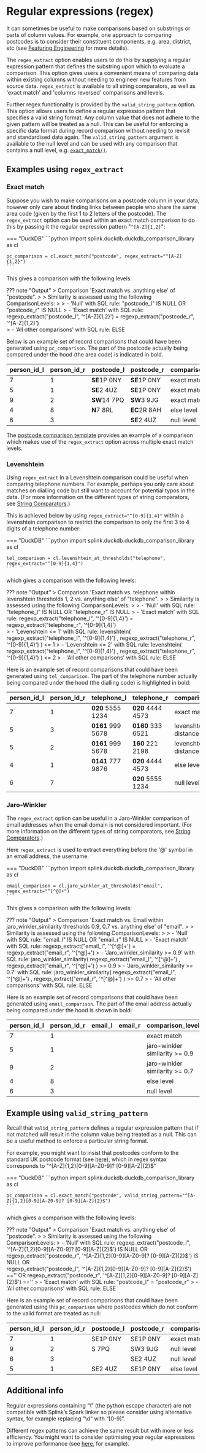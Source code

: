 
# Regular expressions (regex)

It can sometimes be useful to make comparisons based on substrings or parts of column values. For example, one approach to comparing postcodes is to consider their constituent components, e.g. area, district, etc (see [Featuring Engineering](../data_preparation/feature_engineering.md) for more details).

The `regex_extract` option enables users to do this by supplying a regular expression pattern that defines the substring upon which to evaluate a comparison. This option gives users a convenient means of comparing data within existing columns without needing to engineer new features from source data. `regex_extract` is available to all string comparators, as well as 'exact match' and 'columns reversed' comparisons and levels. 

Further regex functionality is provided by the `valid_string_pattern` option. This option allows users to define a regular expression pattern that specifies a valid string format. Any column value that does not adhere to the given pattern will be treated as a null. This can be useful for enforcing a specific data format during record comparison without needing to revisit and standardised data again. The `valid_string_pattern` argument is available to the null level and can be used with any comparison that contains a null level, e.g. [`exact_match()`](../../comparison_library.md).

## Examples using `regex_extract`

### Exact match

Suppose you wish to make comparisons on a postcode column in your data, however only care about finding links between people who share the same area code (given by the first 1 to 2 letters of the postcode). The `regex_extract` option can be used within an exact match comparison to do this by passing it the regular expression pattern "`^[A-Z]{1,2}`":

=== "DuckDB"
    ```python
    import splink.duckdb.duckdb_comparison_library as cl

    pc_comparison = cl.exact_match("postcode", regex_extract="^[A-Z]{1,2}")
    ```

This gives a comparison with the following levels:

??? note "Output"
    > Comparison 'Exact match vs. anything else' of "postcode".
    >
    > Similarity is assessed using the following ComparisonLevels:
    >
    >    - 'Null' with SQL rule: "postcode_l" IS NULL OR "postcode_r" IS NULL
    >    - 'Exact match' with SQL rule: 
        regexp_extract("postcode_l", '^[A-Z]{1,2}')
     = 
        regexp_extract("postcode_r", '^[A-Z]{1,2}')      
    >    - 'All other comparisons' with SQL rule: ELSE 

Below is an example set of record comparisons that could have been generated using `pc_comparison`. The part of the postcode actually being compared under the hood (the area code) is indicated in bold.

| person_id_l | person_id_r | postcode_l | postcode_r | comparison_level |
|-------------|-------------|------------|------------|------------------|
| 7           | 1           | **SE**1P 0NY   | **SE**1P 0NY   | exact match      |
| 5           | 1           | **SE**2 4UZ    | **SE**1P 0NY   | exact match      |
| 9           | 2           | **SW**14 7PQ   | **SW**3 9JG    | exact match      |
| 4           | 8           | **N**7 8RL     | **EC**2R 8AH   | else level       |
| 6           | 3           |            | **SE**2 4UZ    | null level       |


The [postcode comparison template](comparison_templates.ipynb) provides an example of a comparison which makes use of the `regex_extract` option across multiple exact match levels.

### Levenshtein

Using `regex_extract` in a Levenshtein comparison could be useful when comparing telephone numbers. For example, perhaps you only care about matches on dialling code but still want to account for potential typos in the data. (For more information on the different types of string comparators, see [String Comparators](comparators.md).)

This is achieved below by using `regex_extract="^[0-9]{1,4}"` within a levenshtein comparison to restrict the comparison to only the first 3 to 4 digits of a telephone number:

=== "DuckDB"
    ```python
    import splink.duckdb.duckdb_comparison_library as cl

    tel_comparison = cl.levenshtein_at_thresholds("telephone", regex_extract="^[0-9]{1,4}")
    ```
which gives a comparison with the following levels:

??? note "Output"
    > Comparison 'Exact match vs. telephone within levenshtein thresholds 1, 2 vs. anything else' of "telephone".
    >
    > Similarity is assessed using the following ComparisonLevels:
    >
    >    - 'Null' with SQL rule: "telephone_l" IS NULL OR "telephone_r" IS NULL
    >    - 'Exact match' with SQL rule: 
        regexp_extract("telephone_l", '^[0-9]{1,4}')
     = 
        regexp_extract("telephone_r", '^[0-9]{1,4}')      
    >    - 'Levenshtein <= 1' with SQL rule: levenshtein(
        regexp_extract("telephone_l", '^[0-9]{1,4}')
    , 
        regexp_extract("telephone_r", '^[0-9]{1,4}')
    ) <= 1 
    >    - 'Levenshtein <= 2' with SQL rule: levenshtein(
        regexp_extract("telephone_l", '^[0-9]{1,4}')
    , 
        regexp_extract("telephone_r", '^[0-9]{1,4}')
    ) <= 2 
    >    - 'All other comparisons' with SQL rule: ELSE 

Here is an example set of record comparisons that could have been generated using `tel_comparison`. The part of the telephone number actually being compared under the hood (the dialling code) is highlighted in bold:

| person_id_l | person_id_r | telephone_l | telephone_r | comparison_level |
|-------------|-------------|-------------|-------------|------------------|
| 7           | 1           | **020** 5555 1234| **020** 4444 4573| exact match |
| 5           | 3           | **0161** 999 5678| **0160** 333 6521| levenshtein distance <= 1|
| 5           | 2           | **0161** 999 5678| **160** 221 2198| levenshtein distance <= 2|
| 4           | 1           | **0141** 777 9876| **020** 4444 4573 | else level|
| 6           | 7           |                  | **020** 5555 1234 | null level       |


### Jaro-Winkler

The `regex_extract` option can be useful in a Jaro-Winkler comparison of email addresses when the email domain is not considered important. (For more information on the different types of string comparators, see [String Comparators](comparators.md).)

Here `regex_extract` is used to extract everything before the '@' symbol in an email address, the username.

=== "DuckDB"
    ```python
    import splink.duckdb.duckdb_comparison_library as cl

    email_comparison = cl.jaro_winkler_at_thresholds("email", regex_extract="^[^@]+")
    ```

This gives a comparison with the following levels:

??? note "Output"
    > Comparison 'Exact match vs. Email within jaro_winkler_similarity thresholds 0.9, 0.7 vs. anything else' of "email".
    >
    > Similarity is assessed using the following ComparisonLevels:
    >
    > - 'Null' with SQL rule: "email_l" IS NULL OR "email_r" IS NULL
    > - 'Exact match' with SQL rule: 
        regexp_extract("email_l", '^[^@]+')
     = 
        regexp_extract("email_r", '^[^@]+')
    > - 'Jaro_winkler_similarity >= 0.9' with SQL rule: jaro_winkler_similarity(
        regexp_extract("email_l", '^[^@]+')
    , 
        regexp_extract("email_r", '^[^@]+')
    ) >= 0.9
    > - 'Jaro_winkler_similarity >= 0.7' with SQL rule: jaro_winkler_similarity(
        regexp_extract("email_l", '^[^@]+')
    , 
        regexp_extract("email_r", '^[^@]+')
    ) >= 0.7
    > - 'All other comparisons' with SQL rule: ELSE

Here is an example set of record comparisons that could have been generated using `email_comparison`. The part of the email address actually being compared under the hood is shown in bold:

| person_id_l | person_id_r | email_l | email_r | comparison_level               |
|-------------|-------------|---------|---------|--------------------------------|
| 7           | 1           |         |         | exact match                    |
| 5           | 1           |         |         | jaro-winkler similarity >= 0.9 |
| 9           | 2           |         |         | jaro-winkler similarity >= 0.7 |
| 4           | 8           |         |         | else level                     |
| 6           | 3           |         |         | null level                     |


## Example using `valid_string_pattern`

Recall that `valid_string_pattern` defines a regular expression pattern that if not matched will result in the column value being treated as a null. This can be a useful method to enforce a particular string format.

For example, you might want to insist that postcodes conform to the standard UK postcode format (see [here](https://ideal-postcodes.co.uk/guides/uk-postcode-format)), which in regex syntax corresponds to "^[A-Z]{1,2}[0-9][A-Z0-9]? [0-9][A-Z]{2}$"

=== "DuckDB"
    ```python
    import splink.duckdb.duckdb_comparison_library as cl

    pc_comparison = cl.exact_match("postcode", valid_string_pattern="^[A-Z]{1,2}[0-9][A-Z0-9]? [0-9][A-Z]{2}$")
    ```
which gives a comparison with the following levels:

??? note "Output"
    > Comparison 'Exact match vs. anything else' of "postcode".
    >
    > Similarity is assessed using the following ComparisonLevels:
    > - 'Null' with SQL rule: 
        regexp_extract("postcode_l", '^[A-Z]{1,2}[0-9][A-Z0-9]? [0-9][A-Z]{2}$')
     IS NULL OR 
        regexp_extract("postcode_r", '^[A-Z]{1,2}[0-9][A-Z0-9]? [0-9][A-Z]{2}$')
     IS NULL OR  
        regexp_extract("postcode_l", '^[A-Z]{1,2}[0-9][A-Z0-9]? [0-9][A-Z]{2}$')
    =='' OR 
        regexp_extract("postcode_r", '^[A-Z]{1,2}[0-9][A-Z0-9]? [0-9][A-Z]{2}$')
     ==''
    > - 'Exact match' with SQL rule: "postcode_l" = "postcode_r"
    > - 'All other comparisons' with SQL rule: ELSE

Here is an example set of record comparisons that could have been generated using this `pc_comparison` where postcodes which do not conform to the valid format are treated as null:

| person_id_l | person_id_r | postcode_l | postcode_r | comparison_level |
|-------------|-------------|------------|------------|------------------|
| 7           | 1           | SE1P 0NY   | SE1P 0NY   | exact match      |
| 9           | 2           | S 7PQ      | SW3 9JG    | null level       |
| 6           | 3           |            | SE2 4UZ    | null level       |
| 5           | 1           | SE2 4UZ    | SE1P 0NY   | else level       |

## Additional info

Regular expressions containing “\” (the python escape character) are not compatible with Splink’s Spark linker so please consider using alternative syntax, for example replacing “\d” with “[0-9]”.

Different regex patterns can achieve the same result but with more or less efficiency. You might want to consider optimising your regular expressions to improve performance (see [here](https://www.loggly.com/blog/regexes-the-bad-better-best/), for example).